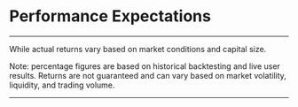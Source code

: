 # Performance Expectations

***

While actual returns vary based on market conditions and capital size.

Note: percentage figures are based on historical backtesting and live user results. Returns are not guaranteed and can vary based on market volatility, liquidity, and trading volume.

***
